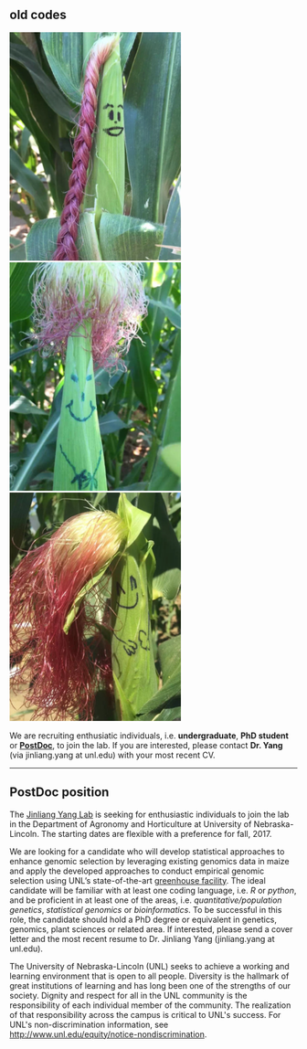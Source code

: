 ## old codes

<div class="responsive">
  <div class="img">
    <a target="_blank">
      <img src="/img/photo/female_corn1_3x4.png" alt="Laxman Karki" width="300" height="400">
    </a>
  </div>
</div>

<div class="responsive">
</div>
<div class="responsive">
  <div class="img">
    <a target="_blank">
      <img src="/img/photo/male_corn_3x4.png" alt="Laxman Karki" width="300" height="400">
    </a>
  </div>
</div>

<div class="responsive">
  <div class="img">
    <a target="_blank">
      <img src="/img/photo/female_corn2_3x4.png" alt="Laxman Karki" width="300" height="400">
    </a>
  </div>
</div>

<div class="clearfix"></div>


We are recruiting enthusiatic individuals, i.e. **undergraduate**, **PhD student** or [**PostDoc**](/img/YangLab-postdoc-position.pdf), to join the lab. If you are interested, please contact **Dr. Yang** (via jinliang.yang at unl.edu) with your most recent CV. 

----------------------------

## PostDoc position 

The [Jinliang Yang Lab](jyanglab.com) is seeking for enthusiastic individuals to join the
lab in the Department of Agronomy and Horticulture at University of Nebraska-Lincoln.
The starting dates are flexible with a preference for fall, 2017.

We are looking for a candidate who will develop statistical approaches to enhance
genomic selection by leveraging existing genomics data in maize and apply the
developed approaches to conduct empirical genomic selection using UNL’s
state-of-the-art [greenhouse facility](http://innovate.unl.edu/greenhouse-innovation-center).
The ideal candidate will be familiar with at least one coding language, i.e. *R* or *python*,
and be proficient in at least one of the areas, i.e. *quantitative/population genetics*,
*statistical genomics* or *bioinformatics*. To be successful in this role, the candidate should
hold a PhD degree or equivalent in genetics, genomics, plant sciences or related area.
If interested, please send a cover letter and the most recent resume to Dr. Jinliang Yang
(jinliang.yang at unl.edu).

The University of Nebraska-Lincoln (UNL) seeks to achieve a working and learning
environment that is open to all people. Diversity is the hallmark of great institutions of
learning and has long been one of the strengths of our society. Dignity and respect for
all in the UNL community is the responsibility of each individual member of the
community. The realization of that responsibility across the campus is critical to UNL's
success. For UNL's non-discrimination information, see
http://www.unl.edu/equity/notice-nondiscrimination.
